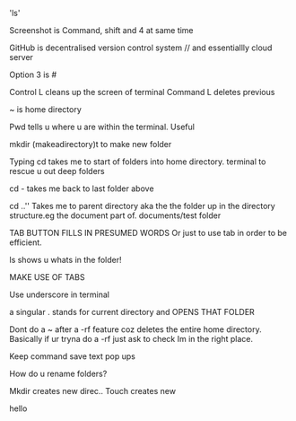 'ls'

 Screenshot is Command, shift and 4 at same time

GitHub is decentralised version control system // and essentiallly cloud server

Option 3 is #

Control L cleans up the screen of terminal
Command L deletes previous

~ is home directory

Pwd tells u where u are within the terminal. Useful

mkdir (makeadirectory)t to make new folder

Typing cd takes me to start of folders into home directory. terminal to rescue u out deep folders

cd -   takes me back to last folder above

cd ..'' Takes me to parent directory aka the the folder up in the directory structure.eg the document part of. documents/test folder

TAB BUTTON FILLS IN PRESUMED WORDS 
Or just to use tab in order to be efficient.

ls shows u whats in the folder!

MAKE USE OF TABS

Use underscore in terminal 

a singular . stands for current directory and OPENS THAT FOLDER

Dont do a ~ after a -rf feature coz deletes the entire home directory. Basically if ur tryna do a -rf just ask to check Im in the right place.

Keep command save text pop ups

How do u rename folders?

Mkdir creates new direc..
Touch creates new



hello